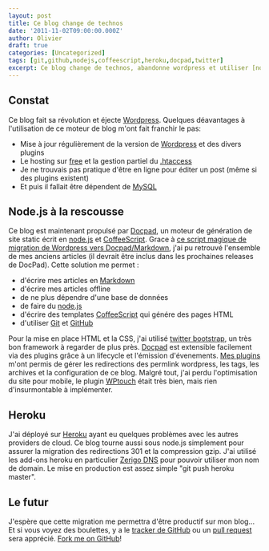 ```yaml
---
layout: post
title: Ce blog change de technos
date: '2011-11-02T09:00:00.000Z'
author: Olivier
draft: true
categories: [Uncategorized]
tags: [git,github,nodejs,coffeescript,heroku,docpad,twitter]
excerpt: Ce blog change de technos, abandonne wordpress et utiliser [node.js](http://www.nodejs.org) FTW!
---
```


## Constat

Ce blog fait sa révolution et éjecte [Wordpress](http://wordpress.org). 
Quelques déavantages à l'utilisation de ce moteur de blog m'ont fait franchir le pas:
* Mise à jour régulièrement de la version de [Wordpress](http://wordpress.org) et des divers plugins
* Le hosting sur [free](http://www.free.fr) et la gestion partiel du [.htaccess](http://httpd.apache.org/docs/2.2/howto/htaccess.html)
* Je ne trouvais pas pratique d'être en ligne pour éditer un post (même si des plugins existent)
* Et puis il fallait être dépendent de [MySQL](http://www.mysql.org)

## Node.js à la rescousse

Ce blog est maintenant propulsé par [Docpad](https://github.com/balupton/docpad), un moteur de génération de site static écrit en [node.js](http://www.nodejs.org) et [CoffeeScript](http://jashkenas.github.com/coffee-script). Grace à [ce script magique de migration de Wordpress vers Docpad/Markdown](https://github.com/obazoud/docpad/blob/49-importer-wordpress/bin/wordpress), j'ai pu retrouvé l'ensemble de mes anciens articles (il devrait être inclus dans les prochaines releases de DocPad).
Cette solution me permet :
* d'écrire mes articles en [Markdown](http://en.wikipedia.org/wiki/Markdown)
* d'écrire mes articles offline
* de ne plus dépendre d'une base de données
* de faire du [node.js](http://www.nodejs.org)
* d'écrire des templates [CoffeeScript](http://jashkenas.github.com/coffee-script) qui génére des pages HTML
* d'utiliser [Git](http://git-scm.com/) et [GitHub](https://github.com/)

Pour la mise en place HTML et la CSS, j'ai utilisé [twitter bootstrap](http://twitter.github.com/bootstrap/), un très bon framework à regarder de plus près.
[Docpad](https://github.com/balupton/docpad) est extensible facilement via des plugins grâce à un lifecycle et l'émission d'évenements. [Mes plugins](https://github.com/obazoud/blog.bazoud.com/tree/master/plugins) m'ont permis de gérer les redirections des permlink wordpress, les tags, les archives et la configuration de ce blog.
Malgré tout, j'ai perdu l'optimisation du site pour mobile, le plugin [WPtouch](http://www.bravenewcode.com/store/plugins/wptouch-pro/) était très bien, mais rien d'insurmontable à implémenter.

## Heroku

J'ai déployé sur [Heroku](http://www.heroku.com/) ayant eu quelques problèmes avec les autres providers de cloud. Ce blog tourne aussi sous node.js simplement pour assurer la migration des redirections 301 et la compression gzip. J'ai utilisé les add-ons heroku en particulier [Zerigo DNS](http://www.zerigo.com/managed-dns) pour pouvoir utiliser mon nom de domain.
Le mise en production est assez simple "git push heroku master".

## Le futur

J'espère que cette migration me permettra d'être productif sur mon blog...
Et si vous voyez des boulettes, y a le [tracker de GitHub](https://github.com/obazoud/blog.bazoud.com/issues) ou un [pull request](http://help.github.com/send-pull-requests/) sera apprécié. [Fork me on GitHub](https://www.github.com/obazoud)!







